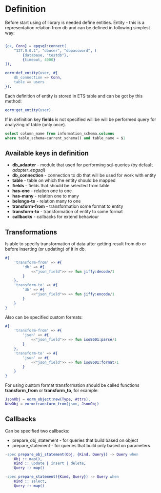 
# Definition

Before start using of library is needed define entities. Entity - this is a
representation relation from db and can be defined in following simplest way:

```erlang

{ok, Conn} = epgsql:connect(
    "127.0.0.1", "dbuser", "dbpassword", [
        {database, "testdb"},
        {timeout, 4000}
]),

eorm:def_entity(user, #{
    db_connection => Conn,
    table => users
}).
```

Each definition of entity is stored in ETS table and can be got by this method:

```erlang
eorm:get_entity(user).
```

If in definition key **fields** is not specified will be will be performed query for
analyzing of table (only once).

```sql
select column_name from information_schema.columns
where table_schema=current_schema() and table_name = $1
```

## Available keys in definition

 * **db_adapter** - module that used for performing sql-queries (by default *adapter_epgsql*)
 * **db_connection** - connection to db that will be used for work with entity
 * **table** - table on which the entity should be mapped
 * **fields** - fields that should be selected from table
 * **has-one** - relation one to one
 * **has-many** - relation one to many
 * **belongs-to** - relation many to one
 * **transform-from** - transformation some format to entity
 * **transform-to** - transformation of entity to some format
 * **callbacks** - callbacks for extend behaviour
 
## Transformations

Is able to specify transformation of data after getting result from db or before
inserting (or updating) of it in db.

```erlang
#{
    'transform-from' => #{
        'db' => #{
            <<"json_field">> => fun jiffy:decode/1
        }
    },
    'transform-to' => #{
        'db' => #{
            <<"json_field">> => fun jiffy:encode/1
        }
    }
}
```

Also can be specified custom formats:

```erlang
#{
    'transform-from' => #{
        'json' => #{
            <<"json_field">> => fun iso8601:parse/1
        }
    },
    'transform-to' => #{
        'json' => #{
            <<"json_field">> => fun iso8601:format/1
        }
    }
}
```

For using custom format transformation should be called functions **transform_from** or
**transform_to**, for example:

```erlang
JsonObj = eorm_object:new(Type, Attrs),
NewObj = eorm:transform_from(json, JsonObj)
```

## Callbacks

Can be specified two callbacks:

 * prepare_obj_statement - for queries that build based on object
 * prepare_statement - for queries that build only based on parameters

```erlang
-spec prepare_obj_statement(Obj, {Kind, Query}) -> Query when
    Obj :: map(),
    Kind :: update | insert | delete,
    Query :: map()
```

```erlang
-spec prepare_statement({Kind, Query}) -> Query when
    Kind :: select,
    Query :: map()
```
